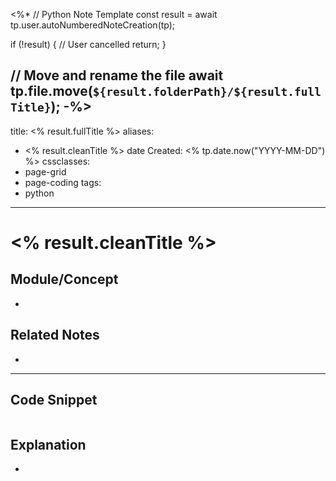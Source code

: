 <%*
// Python Note Template
const result = await tp.user.autoNumberedNoteCreation(tp);

if (!result) {
  // User cancelled
  return;
}

// Move and rename the file
await tp.file.move(`${result.folderPath}/${result.fullTitle}`);
-%>
---
title: <% result.fullTitle %>
aliases:
  - <% result.cleanTitle %>
date Created: <% tp.date.now("YYYY-MM-DD") %>
cssclasses:
 - page-grid
 - page-coding
tags: 
 - python
---

# <% result.cleanTitle %>

## Module/Concept

-

## Related Notes

-

---

## Code Snippet

```python

```

## Explanation

-
